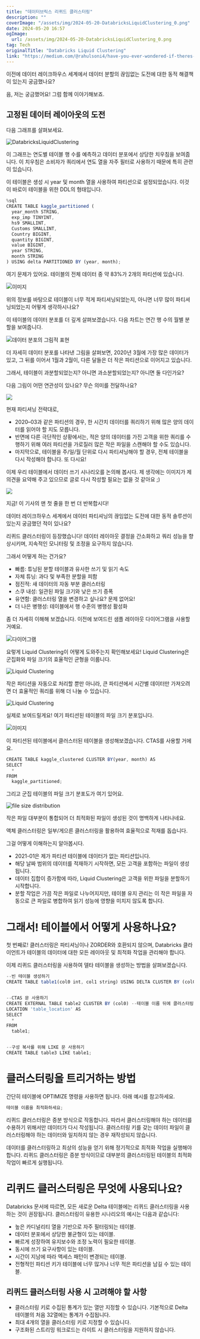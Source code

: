 ```yaml
---
title: "데이터브릭스 리퀴드 클러스터링"
description: ""
coverImage: "/assets/img/2024-05-20-DatabricksLiquidClustering_0.png"
date: 2024-05-20 16:57
ogImage:
  url: /assets/img/2024-05-20-DatabricksLiquidClustering_0.png
tag: Tech
originalTitle: "Databricks Liquid Clustering"
link: "https://medium.com/@rahulsoni4/have-you-ever-wondered-if-theres-a-dynamic-solution-to-the-relentless-challenge-of-data-9e9956bd6bf9"
---
```


이전에 데이터 레이크하우스 세계에서 데이터 분할의 끊임없는 도전에 대한 동적 해결책이 있는지 궁금했나요?

음, 저는 궁금했어요! 그럼 함께 이야기해보죠.

## 고정된 데이터 레이아웃의 도전

다음 그래프를 살펴보세요.

<div class="content-ad"></div>

![DatabricksLiquidClustering](/assets/img/2024-05-20-DatabricksLiquidClustering_0.png)

이 그래프는 연도별 테이블 행 수를 예측하고 데이터 분포에서 상당한 치우침을 보여줍니다. 이 치우침은 소비자가 쿼리에서 연도 열을 자주 필터로 사용하기 때문에 특히 관련이 있습니다.

이 테이블은 생성 시 year 및 month 열을 사용하여 파티션으로 설정되었습니다. 이것이 바로이 테이블을 위한 DDL의 형태입니다.

```js
%sql
CREATE TABLE kaggle_partitioned (
  year_month STRING,
  exp_imp TINYINT,
  hs9 SMALLINT,
  Customs SMALLINT,
  Country BIGINT,
  quantity BIGINT,
  value BIGINT,
  year STRING,
  month STRING
) USING delta PARTITIONED BY (year, month);
```

<div class="content-ad"></div>

여기 문제가 있어요. 테이블의 전체 데이터 중 약 83%가 2개의 파티션에 있습니다.

![이미지](/assets/img/2024-05-20-DatabricksLiquidClustering_1.png)

위의 정보를 바탕으로 테이블이 너무 적게 파티셔닝되었는지, 아니면 너무 많이 파티셔닝되었는지 어떻게 생각하시나요?

이 테이블의 데이터 분포를 더 깊게 살펴보겠습니다. 다음 차트는 연간 행 수의 월별 분할을 보여줍니다.

<div class="content-ad"></div>

![데이터 분포의 그림적 표현](/assets/img/2024-05-20-DatabricksLiquidClustering_2.png)

더 자세히 데이터 분포를 나타낸 그림을 살펴보면, 2020년 3월에 가장 많은 데이터가 있고, 그 뒤를 이어서 1월과 2월이, 다른 달들은 더 작은 파티션으로 이어지고 있습니다.

그래서, 테이블이 과분할되었는지? 아니면 과소분할되었는지? 아니면 둘 다인가요?

다음 그림이 어떤 연관성이 있나요? 무슨 의미를 전달하나요?

<div class="content-ad"></div>

<img src="/assets/img/2024-05-20-DatabricksLiquidClustering_3.png" />

현재 파티셔닝 전략대로,

- 2020–03과 같은 파티션의 경우, 한 시간치 데이터를 쿼리하기 위해 많은 양의 데이터를 읽어야 할 지도 모릅니다.
- 반면에 다른 극단적인 상황에서는, 적은 양의 데이터를 가진 고객을 위한 쿼리를 수행하기 위해 여러 파티션을 가로질러 많은 작은 파일을 스캔해야 할 수도 있습니다.
- 마지막으로, 테이블을 주/일/월 단위로 다시 파티셔닝해야 할 경우, 전체 테이블을 다시 작성해야 합니다. 또 다시요!

이제 우리 테이블에서 데이터 쓰기 시나리오를 논의해 봅시다. 제 생각에는 이미지가 제 의견을 요약해 주고 있으므로 글로 다시 작성할 필요는 없을 것 같아요 ;)

<div class="content-ad"></div>

<img src="/assets/img/2024-05-20-DatabricksLiquidClustering_4.png" />

지금! 이 기사의 맨 첫 줄을 한 번 더 반복합시다!

데이터 레이크하우스 세계에서 데이터 파티셔닝의 끊임없는 도전에 대한 동적 솔루션이 있는지 궁금했던 적이 있나요?

리퀴드 클러스터링이 등장했습니다! 데이터 레이아웃 결정을 간소화하고 쿼리 성능을 향상시키며, 지속적인 모니터링 및 조정을 요구하지 않습니다.

<div class="content-ad"></div>

그래서 어떻게 하는 건가요?

- 빠름: 튜닝된 분할 테이블과 유사한 쓰기 및 읽기 속도
- 자체 튜닝: 과다 및 부족한 분할을 피함
- 점진적: 새 데이터의 자동 부분 클러스터링
- 스쿠 내성: 일관된 파일 크기와 낮은 쓰기 증폭
- 유연함: 클러스터링 열을 변경하고 싶나요? 문제 없어요!
- 더 나은 병행성: 테이블에서 행 수준의 병행성 활성화

좀 더 자세히 이해해 보겠습니다. 이전에 보여드린 샘플 레이아웃 다이어그램을 사용할 거예요.

![다이어그램](/assets/img/2024-05-20-DatabricksLiquidClustering_5.png)

<div class="content-ad"></div>

요렇게 Liquid Clustering이 어떻게 도와주는지 확인해보세요! Liquid Clustering은 군집화와 파일 크기의 효율적인 균형을 이룹니다.

![Liquid Clustering](/assets/img/2024-05-20-DatabricksLiquidClustering_6.png)

작은 파티션을 자동으로 처리할 뿐만 아니라, 큰 파티션에서 시간별 데이터만 가져오려면 더 효율적인 쿼리를 위해 더 나눌 수 있습니다.

![Liquid Clustering](/assets/img/2024-05-20-DatabricksLiquidClustering_7.png)

<div class="content-ad"></div>

실제로 보여드릴게요! 여기 파티션된 테이블의 파일 크기 분포입니다.

![이미지](/assets/img/2024-05-20-DatabricksLiquidClustering_8.png)

이 파티션된 테이블에서 클러스터된 테이블을 생성해보겠습니다. CTAS를 사용할 거에요.

```js
CREATE TABLE kaggle_clustered CLUSTER BY(year, month) AS
SELECT
  *
FROM
  kaggle_partitioned;
```

<div class="content-ad"></div>

그리고 군집 테이블의 파일 크기 분포도가 여기 있어요.

![file size distribution](/assets/img/2024-05-20-DatabricksLiquidClustering_9.png)

작은 파일 대부분이 통합되어 더 최적화된 파일이 생성된 것이 명백하게 나타나네요.

액체 클러스터링은 일부/게으른 클러스터링을 활용하여 효율적으로 적재를 돕습니다.

<div class="content-ad"></div>

그걸 어떻게 이해하는지 알아봅시다.

- 2021-01은 제가 파티션 테이블에 데이터가 없는 파티션입니다.
- 해당 날짜 범위의 데이터를 적재하기 시작하면, 모든 고객을 포함하는 파일이 생성됩니다.
- 데이터 집합이 증가함에 따라, Liquid Clustering은 고객을 위한 파일을 분할하기 시작합니다.
- 분할 작업은 가끔 작은 파일로 나누어지지만, 테이블 유지 관리는 이 작은 파일을 자동으로 큰 파일로 병합하여 읽기 성능에 영향을 미치지 않도록 합니다.

# 그래서! 테이블에서 어떻게 사용하나요?

첫 번째로! 클러스터링은 파티셔닝이나 ZORDER와 호환되지 않으며, Databricks 클라이언트가 테이블의 데이터에 대한 모든 레이아웃 및 최적화 작업을 관리해야 합니다.

<div class="content-ad"></div>

이제 리퀴드 클러스터링을 사용하여 델타 테이블을 생성하는 방법을 살펴보겠습니다.

```js
--빈 테이블 생성하기
CREATE TABLE table1(col0 int, col1 string) USING DELTA CLUSTER BY (col0);


--CTAS 문 사용하기
CREATE EXTERNAL TABLE table2 CLUSTER BY (col0) --테이블 이름 뒤에 클러스터링을 지정하고, 서브쿼리에는 사용하지 않기
LOCATION 'table_location' AS
SELECT
  *
FROM
  table1;


--구성 복사를 위해 LIKE 문 사용하기
CREATE TABLE table3 LIKE table1;
```

# 클러스터링을 트리거하는 방법

간단히 테이블에 OPTIMIZE 명령을 사용하면 됩니다. 아래 예시를 참고하세요.

<div class="content-ad"></div>

```js
테이블 이름을 최적화하세요;
```

리퀴드 클러스터링은 증분 방식으로 작동합니다. 따라서 클러스터링해야 하는 데이터를 수용하기 위해서만 데이터가 다시 작성됩니다. 클러스터링 키를 갖는 데이터 파일이 클러스터링해야 하는 데이터와 일치하지 않는 경우 재작성되지 않습니다.

데이터를 클러스터링하고 최상의 성능을 얻기 위해 정기적으로 최적화 작업을 실행해야 합니다. 리퀴드 클러스터링은 증분 방식이므로 대부분의 클러스터링된 테이블의 최적화 작업이 빠르게 실행됩니다.

# 리퀴드 클러스터링은 무엇에 사용되나요?

<div class="content-ad"></div>

Databricks 문서에 따르면, 모든 새로운 Delta 테이블에는 리퀴드 클러스터링을 사용하는 것이 권장됩니다. 클러스터링이 유용한 시나리오의 예시는 다음과 같습니다:

- 높은 카디널리티 열을 기반으로 자주 필터링되는 테이블.
- 데이터 분포에서 상당한 불균형이 있는 테이블.
- 빠르게 성장하여 유지보수와 조정 노력이 필요한 테이블.
- 동시에 쓰기 요구사항이 있는 테이블.
- 시간이 지남에 따라 액세스 패턴이 변경되는 테이블.
- 전형적인 파티션 키가 테이블에 너무 많거나 너무 적은 파티션을 남길 수 있는 테이블.

## 리퀴드 클러스터링 사용 시 고려해야 할 사항

- 클러스터링 키로 수집된 통계가 있는 열만 지정할 수 있습니다. 기본적으로 Delta 테이블의 처음 32열에는 통계가 수집됩니다.
- 최대 4개의 열을 클러스터링 키로 지정할 수 있습니다.
- 구조화된 스트리밍 워크로드는 라이트 시 클러스터링을 지원하지 않습니다.
